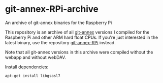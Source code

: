 git-annex-RPi-archive
=====================

An archive of git-annex binaries for the Raspberry Pi

This repository is an archive of all [git-annex](http://git-annex.branchable.com/) versions I compiled for the Raspberry Pi and other ARM hard float CPUs. If you're just interested in the latest binary, use the repository [git-annex-RPi](https://github.com/tradloff/git-annex-RPi) instead.

Note that all git-annex versions in this archive were compiled without the webapp and without webDAV. 

Install dependencies:

    apt-get install libgsasl7


